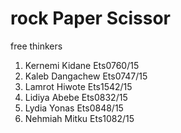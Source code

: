 # rock Paper Scissor

free thinkers

1. Kernemi Kidane                                         Ets0760/15
2. Kaleb Dangachew                                        Ets0747/15
3. Lamrot Hiwote                                          Ets1542/15
4. Lidiya Abebe                                           Ets0832/15
5. Lydia Yonas                                            Ets0848/15
6. Nehmiah Mitku                                          Ets1082/15







